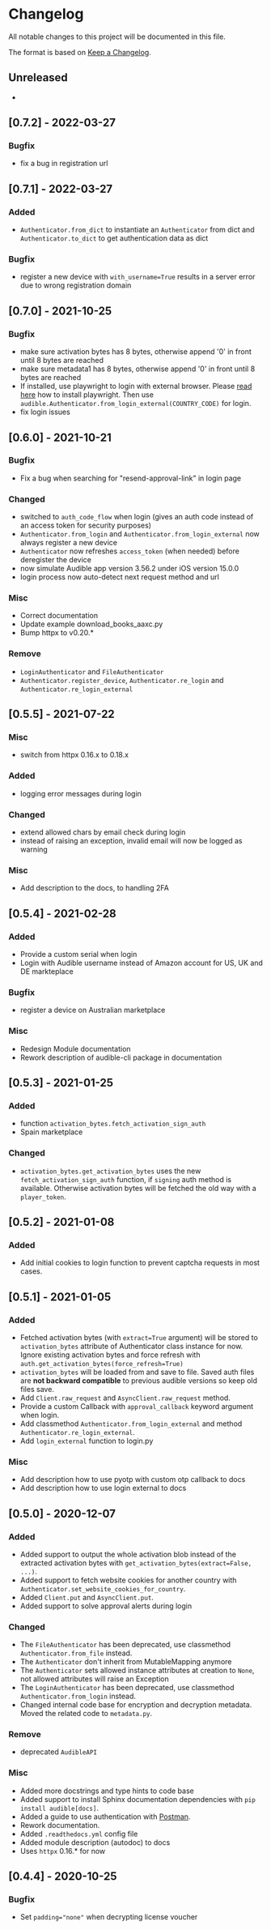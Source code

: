# Changelog

All notable changes to this project will be documented in this file.

The format is based on [Keep a Changelog](https://keepachangelog.com/en/1.0.0/).

## Unreleased

-

## [0.7.2] - 2022-03-27

### Bugfix

- fix a bug in registration url 

## [0.7.1] - 2022-03-27

### Added

- `Authenticator.from_dict` to instantiate an `Authenticator` from dict and `Authenticator.to_dict` to get authentication data as dict

### Bugfix

- register a new device with `with_username=True` results in a server error due to wrong registration domain

## [0.7.0] - 2021-10-25

### Bugfix

- make sure activation bytes has 8 bytes, otherwise append '0' in front until 8 bytes are reached
- make sure metadata1 has 8 bytes, otherwise append '0' in front until 8 bytes are reached
- If installed, use playwright to login with external browser. Please 
  [read here](https://playwright.dev/python/docs/intro) how to install playwright.
  Then use `audible.Authenticator.from_login_external(COUNTRY_CODE)` for login.
- fix login issues

## [0.6.0] - 2021-10-21

### Bugfix

- Fix a bug when searching for "resend-approval-link" in login page

### Changed

- switched to `auth_code_flow` when login (gives an auth code instead of an access token for security purposes)
- `Authenticator.from_login` and `Authenticator.from_login_external` now always register a new device
- `Authenticator` now refreshes `access_token` (when needed) before deregister the device
- now simulate Audible app version 3.56.2 under iOS version 15.0.0
- login process now auto-detect next request method and url

### Misc

- Correct documentation
- Update example download_books_aaxc.py
- Bump httpx to v0.20.*

### Remove

- `LoginAuthenticator` and `FileAuthenticator`
- `Authenticator.register_device`, `Authenticator.re_login` and `Authenticator.re_login_external`

## [0.5.5] - 2021-07-22

### Misc

- switch from httpx 0.16.x to 0.18.x

### Added

- logging error messages during login

### Changed

- extend allowed chars by email check during login
- instead of raising an exception, invalid email will now be logged as warning

### Misc

- Add description to the docs, to handling 2FA

## [0.5.4] - 2021-02-28

### Added

- Provide a custom serial when login
- Login with Audible username instead of Amazon account for US, UK and DE
  markteplace

### Bugfix

- register a device on Australian marketplace

### Misc

- Redesign Module documentation
- Rework description of audible-cli package in documentation

## [0.5.3] - 2021-01-25

### Added

- function `activation_bytes.fetch_activation_sign_auth`
- Spain marketplace

### Changed

- `activation_bytes.get_activation_bytes` uses the new `fetch_activation_sign_auth` function, if `signing` auth method is available. Otherwise activation bytes will be fetched the old way with a `player_token`.

## [0.5.2] - 2021-01-08

### Added

- Add initial cookies to login function to prevent captcha requests in most cases.

## [0.5.1] - 2021-01-05

### Added

- Fetched activation bytes (with ``extract=True`` argument) will be stored to ``activation_bytes`` attribute of Authenticator class instance for now. Ignore existing activation bytes and force refresh with ``auth.get_activation_bytes(force_refresh=True)``
- ``activation_bytes`` will be loaded from and save  to file. Saved auth files are **not backward compatible** to previous audible versions so keep old files save.
- Add ``Client.raw_request`` and ``AsyncClient.raw_request`` method.
- Provide a custom Callback with ``approval_callback`` keyword argument when login.
- Add classmethod ``Authenticator.from_login_external`` and method ``Authenticator.re_login_external``.
- Add ``login_external`` function to login.py

### Misc

- Add description how to use pyotp with custom otp callback to docs
- Add description how to use login external to docs

## [0.5.0] - 2020-12-07

### Added

- Added support to output the whole activation blob instead of the extracted activation bytes with `get_activation_bytes(extract=False, ...)`.
- Added support to fetch website cookies for another country with `Authenticator.set_website_cookies_for_country`.
- Added `Client.put` and `AsyncClient.put`.
- Added support to solve approval alerts during login

### Changed

- The `FileAuthenticator` has been deprecated, use classmethod `Authenticator.from_file` instead.
- The `Authenticator` don't inherit from MutableMapping anymore
- The `Authenticator` sets allowed instance attributes at creation to `None`, not allowed attributes will raise an Exception
- The `LoginAuthenticator` has been deprecated, use  classmethod `Authenticator.from_login` instead.
- Changed internal code base for encryption and decryption metadata. Moved the related code to `metadata.py`.

### Remove

- deprecated `AudibleAPI`

### Misc

- Added more docstrings and type hints to code base
- Added support to install Sphinx documentation dependencies with `pip install audible[docs]`.
- Added a guide to use authentication with [Postman](https://www.postman.com).
- Rework documentation.
- Added `.readthedocs.yml` config file
- Added module description (autodoc) to docs
- Uses `httpx` 0.16.* for now

## [0.4.4] - 2020-10-25

### Bugfix

- Set `padding="none"` when decrypting license voucher 
